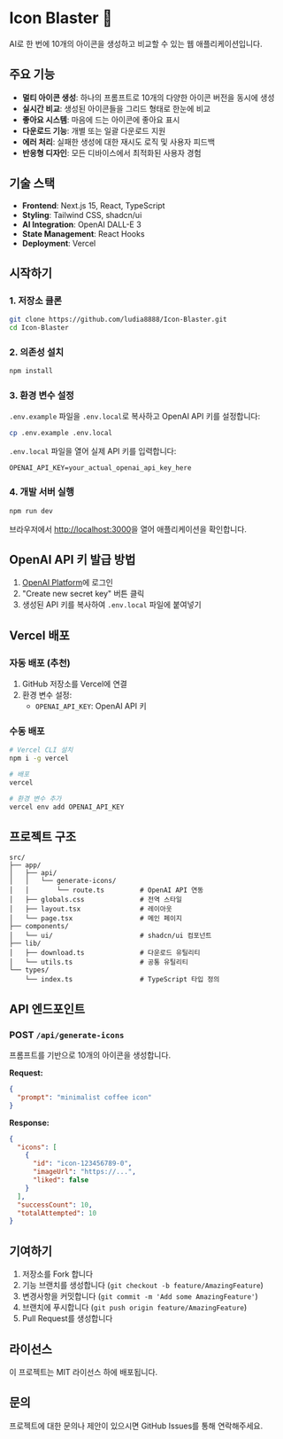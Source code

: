 # Icon Blaster 🎨

AI로 한 번에 10개의 아이콘을 생성하고 비교할 수 있는 웹 애플리케이션입니다.

## 주요 기능

- **멀티 아이콘 생성**: 하나의 프롬프트로 10개의 다양한 아이콘 버전을 동시에 생성
- **실시간 비교**: 생성된 아이콘들을 그리드 형태로 한눈에 비교
- **좋아요 시스템**: 마음에 드는 아이콘에 좋아요 표시
- **다운로드 기능**: 개별 또는 일괄 다운로드 지원
- **에러 처리**: 실패한 생성에 대한 재시도 로직 및 사용자 피드백
- **반응형 디자인**: 모든 디바이스에서 최적화된 사용자 경험

## 기술 스택

- **Frontend**: Next.js 15, React, TypeScript
- **Styling**: Tailwind CSS, shadcn/ui
- **AI Integration**: OpenAI DALL-E 3
- **State Management**: React Hooks
- **Deployment**: Vercel

## 시작하기

### 1. 저장소 클론

```bash
git clone https://github.com/ludia8888/Icon-Blaster.git
cd Icon-Blaster
```

### 2. 의존성 설치

```bash
npm install
```

### 3. 환경 변수 설정

`.env.example` 파일을 `.env.local`로 복사하고 OpenAI API 키를 설정합니다:

```bash
cp .env.example .env.local
```

`.env.local` 파일을 열어 실제 API 키를 입력합니다:

```env
OPENAI_API_KEY=your_actual_openai_api_key_here
```

### 4. 개발 서버 실행

```bash
npm run dev
```

브라우저에서 [http://localhost:3000](http://localhost:3000)을 열어 애플리케이션을 확인합니다.

## OpenAI API 키 발급 방법

1. [OpenAI Platform](https://platform.openai.com/api-keys)에 로그인
2. "Create new secret key" 버튼 클릭
3. 생성된 API 키를 복사하여 `.env.local` 파일에 붙여넣기

## Vercel 배포

### 자동 배포 (추천)

1. GitHub 저장소를 Vercel에 연결
2. 환경 변수 설정:
   - `OPENAI_API_KEY`: OpenAI API 키

### 수동 배포

```bash
# Vercel CLI 설치
npm i -g vercel

# 배포
vercel

# 환경 변수 추가
vercel env add OPENAI_API_KEY
```

## 프로젝트 구조

```
src/
├── app/
│   ├── api/
│   │   └── generate-icons/
│   │       └── route.ts         # OpenAI API 연동
│   ├── globals.css              # 전역 스타일
│   ├── layout.tsx               # 레이아웃
│   └── page.tsx                 # 메인 페이지
├── components/
│   └── ui/                      # shadcn/ui 컴포넌트
├── lib/
│   ├── download.ts              # 다운로드 유틸리티
│   └── utils.ts                 # 공통 유틸리티
└── types/
    └── index.ts                 # TypeScript 타입 정의
```

## API 엔드포인트

### POST `/api/generate-icons`

프롬프트를 기반으로 10개의 아이콘을 생성합니다.

**Request:**
```json
{
  "prompt": "minimalist coffee icon"
}
```

**Response:**
```json
{
  "icons": [
    {
      "id": "icon-123456789-0",
      "imageUrl": "https://...",
      "liked": false
    }
  ],
  "successCount": 10,
  "totalAttempted": 10
}
```

## 기여하기

1. 저장소를 Fork 합니다
2. 기능 브랜치를 생성합니다 (`git checkout -b feature/AmazingFeature`)
3. 변경사항을 커밋합니다 (`git commit -m 'Add some AmazingFeature'`)
4. 브랜치에 푸시합니다 (`git push origin feature/AmazingFeature`)
5. Pull Request를 생성합니다

## 라이선스

이 프로젝트는 MIT 라이선스 하에 배포됩니다.

## 문의

프로젝트에 대한 문의나 제안이 있으시면 GitHub Issues를 통해 연락해주세요.
